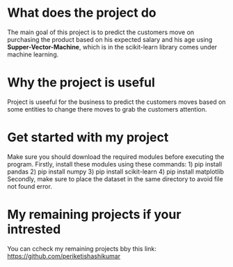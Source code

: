 # What does the project do 
The main goal of this project is to predict the customers move on purchasing the product based on his expected salary and his age using **Supper-Vector-Machine**,
which is in the scikit-learn library comes under machine learning.
# Why the project is useful
Project is useeful for the business to predict the customers moves based on some entities to change there moves to grab the customers attention.
# Get started with my project
Make sure you should download the required modules before executing the program.
Firstly, install these modules using these commands:
    1) pip install pandas 
    2) pip install numpy
    3) pip install scikit-learn
    4) pip install matplotlib
Secondly, make sure to place the dataset in the same directory to avoid file not found error.
# My remaining projects if your intrested 
You can ccheck my remaining projects bby this link: https://github.com/periketishashikumar
